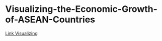 # Visualizing-the-Economic-Growth-of-ASEAN-Countries

[Link Visualizing](https://intip.in/VisualizingTheEconomicGrowthOfASEANCountries)
